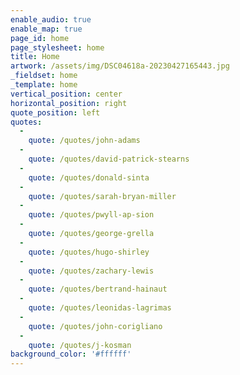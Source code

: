 ```yaml
---
enable_audio: true
enable_map: true
page_id: home
page_stylesheet: home
title: Home
artwork: /assets/img/DSC04618a-20230427165443.jpg
_fieldset: home
_template: home
vertical_position: center
horizontal_position: right
quote_position: left
quotes:
  - 
    quote: /quotes/john-adams
  - 
    quote: /quotes/david-patrick-stearns
  - 
    quote: /quotes/donald-sinta
  - 
    quote: /quotes/sarah-bryan-miller
  - 
    quote: /quotes/pwyll-ap-sion
  - 
    quote: /quotes/george-grella
  - 
    quote: /quotes/hugo-shirley
  - 
    quote: /quotes/zachary-lewis
  - 
    quote: /quotes/bertrand-hainaut
  - 
    quote: /quotes/leonidas-lagrimas
  - 
    quote: /quotes/john-corigliano
  - 
    quote: /quotes/j-kosman
background_color: '#ffffff'
---
```




























































